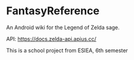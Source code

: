 # FantasyReference
An Android wiki for the Legend of Zelda sage.

API: https://docs.zelda-api.apius.cc/

This is a school project from ESIEA, 6th semester
